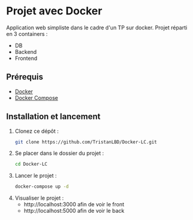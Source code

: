 # Projet avec Docker
Application web simpliste dans le cadre d'un TP sur docker.
Projet réparti en 3 containers :
   - DB
   - Backend
   - Frontend

## Prérequis
- [Docker](https://www.docker.com/)
- [Docker Compose](https://docs.docker.com/compose/)

## Installation et lancement

1. Clonez ce dépôt :
   ```bash
   git clone https://github.com/TristanLBD/Docker-LC.git
   ```
2. Se placer dans le dossier du projet :
   ```bash
   cd Docker-LC
   ```
3. Lancer le projet :
   ```bash
   docker-compose up -d
   ```
4. Visualiser le projet :
   - http://localhost:3000 afin de voir le front
   - http://localhost:5000 afin de voir le back